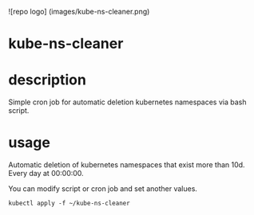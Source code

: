 ![repo logo] (images/kube-ns-cleaner.png)

# kube-ns-cleaner

# description

Simple cron job for automatic deletion kubernetes namespaces via bash script.

# usage

Automatic deletion of kubernetes namespaces that exist more than 10d.
Every day at 00:00:00.

You can modify script or cron job and set another values.

`kubectl apply -f ~/kube-ns-cleaner`